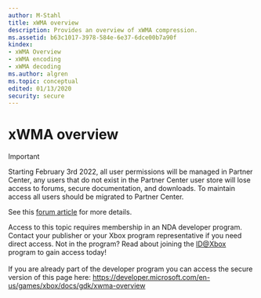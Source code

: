 ```yaml
---
author: M-Stahl
title: xWMA overview
description: Provides an overview of xWMA compression.
ms.assetid: b63c1017-3978-584e-6e37-6dce00b7a90f
kindex:
- xWMA Overview
- xWMA encoding
- xWMA decoding
ms.author: algren
ms.topic: conceptual
edited: 01/13/2020
security: secure
---
```


# xWMA overview
> [!IMPORTANT]
> Starting February 3rd 2022, all user permissions will be managed in Partner Center, any users that do not exist in the Partner Center user store will lose access to forums, secure documentation, and downloads. To maintain access all users should be migrated to Partner Center. <p></p>See this <a href="https://forums.xboxlive.com/articles/132187/breaking-change-user-access-for-forums-secure-docu.html">forum article</a> for more details.  

 Access to this topic requires membership in an NDA developer program. Contact your publisher or your Xbox program representative if you need direct access. Not in the program? Read about joining the <a href="https://www.xbox.com/Developers/id">ID@Xbox</a> program to gain access today!  <br/><br/>If you are already part of the developer program you can access the secure version of this page here: <a target="_blank" href="https://developer.microsoft.com/en-us/games/xbox/docs/gdk/xwma-overview">https://developer.microsoft.com/en-us/games/xbox/docs/gdk/xwma-overview</a>